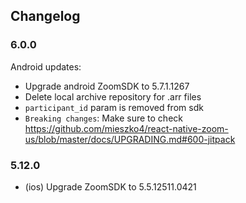 ## Changelog


### 6.0.0

Android updates:
- Upgrade android ZoomSDK to 5.7.1.1267
- Delete local archive repository for .arr files
- `participant_id` param is removed from sdk
- `Breaking changes`: Make sure to check https://github.com/mieszko4/react-native-zoom-us/blob/master/docs/UPGRADING.md#600-jitpack


### 5.12.0

- (ios) Upgrade ZoomSDK to 5.5.12511.0421
